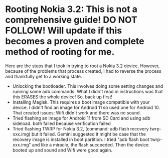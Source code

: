 # Rooting Nokia 3.2: This is not a comprehensive guide! DO NOT FOLLOW! Will update if this becomes a proven and complete method of rooting for me.

Here are the steps that I took in trying to root a Nokia 3.2 device. However, because of the problems that process created, I had to reverse the process and thankfully get to a working state.

- Unlocking the bootloader. This involves doing some setting changes and running some adb commands. What I didn't read in instructions was that this ERASES the whole device! So, back up first!
- Installing Magisk. This requires a boot image compatible with your device. I didn't find an image for Android 11 so used one for Android 10. That created issues: Wifi didn't work and there was no sound.
- Tried flashing an image for Android 11 from SD Card and using adb sideload. both failed because verification failed
- Tried flashing TWRP for Nokia 3.2, (command: adb flash recovery twrp-xxx.img) but it failed. Gemini suggested it might be case that the recovery image is installed in boot partition. I tried "adb flash boot twrp-xxx.img" and like a miracle, the flash succeeded. Then the device booted up and sound and Wifi were good again. 



